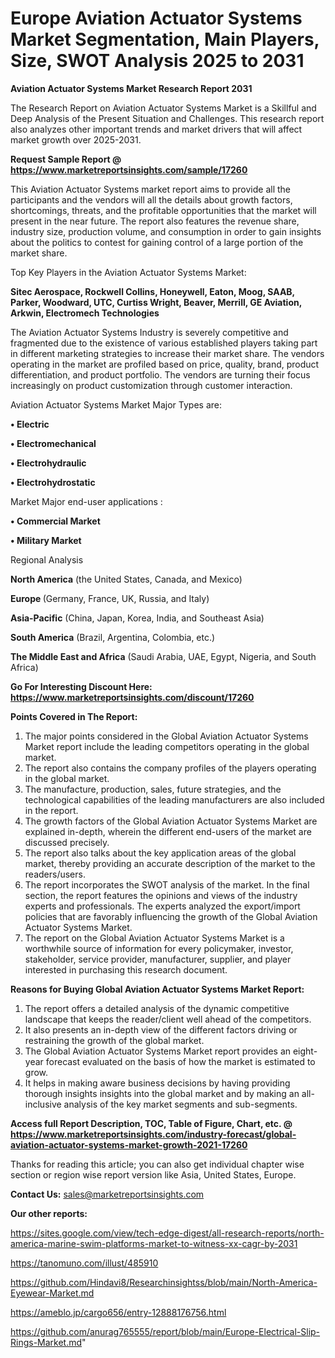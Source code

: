 # Europe Aviation Actuator Systems Market Segmentation, Main Players, Size, SWOT Analysis 2025 to 2031

<strong>Aviation Actuator Systems Market Research Report 2031</strong>

The Research Report on Aviation Actuator Systems Market is a Skillful and Deep Analysis of the Present Situation and Challenges. This research report also analyzes other important trends and market drivers that will affect market growth over 2025-2031.

<strong>Request Sample Report @ <a href=https://www.marketreportsinsights.com/sample/17260>https://www.marketreportsinsights.com/sample/17260</a></strong>

This Aviation Actuator Systems market report aims to provide all the participants and the vendors will all the details about growth factors, shortcomings, threats, and the profitable opportunities that the market will present in the near future. The report also features the revenue share, industry size, production volume, and consumption in order to gain insights about the politics to contest for gaining control of a large portion of the market share.

Top Key Players in the Aviation Actuator Systems Market:

<strong>Sitec Aerospace, Rockwell Collins, Honeywell, Eaton, Moog, SAAB, Parker, Woodward, UTC, Curtiss Wright, Beaver, Merrill, GE Aviation, Arkwin, Electromech Technologies</strong>

The Aviation Actuator Systems Industry is severely competitive and fragmented due to the existence of various established players taking part in different marketing strategies to increase their market share. The vendors operating in the market are profiled based on price, quality, brand, product differentiation, and product portfolio. The vendors are turning their focus increasingly on product customization through customer interaction.

Aviation Actuator Systems Market Major Types are:

<strong>• Electric

• Electromechanical

• Electrohydraulic

• Electrohydrostatic</strong>

Market Major end-user applications :

<strong>• Commercial Market

• Military Market</strong>

Regional Analysis

</u><strong><b>North America</b></strong> (the United States, Canada, and Mexico)

<strong><b>Europe </b></strong>(Germany, France, UK, Russia, and Italy)

<strong><b>Asia-Pacific</b></strong> (China, Japan, Korea, India, and Southeast Asia)

<strong><b>South America</b></strong> (Brazil, Argentina, Colombia, etc.)

<strong><b>The Middle East and Africa</b></strong> (Saudi Arabia, UAE, Egypt, Nigeria, and South Africa)

<strong>Go For Interesting Discount Here: <a href=https://www.marketreportsinsights.com/discount/17260>https://www.marketreportsinsights.com/discount/17260</a></strong>

<strong>Points Covered in The Report:</strong>
<ol>
  <li>The major points considered in the Global Aviation Actuator Systems Market report include the leading competitors operating in the global market.</li>
  <li>The report also contains the company profiles of the players operating in the global market.</li>
  <li>The manufacture, production, sales, future strategies, and the technological capabilities of the leading manufacturers are also included in the report.</li>
  <li>The growth factors of the Global Aviation Actuator Systems Market are explained in-depth, wherein the different end-users of the market are discussed precisely.</li>
  <li>The report also talks about the key application areas of the global market, thereby providing an accurate description of the market to the readers/users.</li>
  <li>The report incorporates the SWOT analysis of the market. In the final section, the report features the opinions and views of the industry experts and professionals. The experts analyzed the export/import policies that are favorably influencing the growth of the Global Aviation Actuator Systems Market.</li>
  <li>The report on the Global Aviation Actuator Systems Market is a worthwhile source of information for every policymaker, investor, stakeholder, service provider, manufacturer, supplier, and player interested in purchasing this research document.</li>
</ol>
<strong>Reasons for Buying Global Aviation Actuator Systems Market Report:</strong>

<ol>
  <li>The report offers a detailed analysis of the dynamic competitive landscape that keeps the reader/client well ahead of the competitors.</li>
  <li>It also presents an in-depth view of the different factors driving or restraining the growth of the global market.</li>
  <li>The Global Aviation Actuator Systems Market report provides an eight-year forecast evaluated on the basis of how the market is estimated to grow.</li>
  <li>It helps in making aware business decisions by having providing thorough insights insights into the global market and by making an all-inclusive analysis of the key market segments and sub-segments.</li>
</ol>
<strong>Access full Report Description, TOC, Table of Figure, Chart, etc. @ <a href=https://www.marketreportsinsights.com/industry-forecast/global-aviation-actuator-systems-market-growth-2021-17260>https://www.marketreportsinsights.com/industry-forecast/global-aviation-actuator-systems-market-growth-2021-17260</a></strong>


Thanks for reading this article; you can also get individual chapter wise section or region wise report version like Asia, United States, Europe.

<strong>Contact Us:</strong>
sales@marketreportsinsights.com

<strong>Our other reports:</strong>

<a href=https://sites.google.com/view/tech-edge-digest/all-research-reports/north-america-marine-swim-platforms-market-to-witness-xx-cagr-by-2031>https://sites.google.com/view/tech-edge-digest/all-research-reports/north-america-marine-swim-platforms-market-to-witness-xx-cagr-by-2031</a>

<a href=https://tanomuno.com/illust/485910>https://tanomuno.com/illust/485910</a>

<a href=https://github.com/Hindavi8/Researchinsightss/blob/main/North-America-Eyewear-Market.md>https://github.com/Hindavi8/Researchinsightss/blob/main/North-America-Eyewear-Market.md</a>

<a href=https://ameblo.jp/cargo656/entry-12888176756.html>https://ameblo.jp/cargo656/entry-12888176756.html</a>

<a href=https://github.com/anurag765555/report/blob/main/Europe-Electrical-Slip-Rings-Market.md>https://github.com/anurag765555/report/blob/main/Europe-Electrical-Slip-Rings-Market.md</a>"

